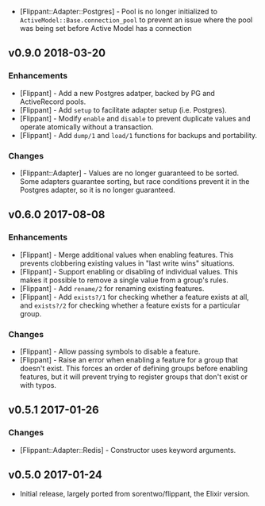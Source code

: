 * [Flippant::Adapter::Postgres] - Pool is no longer initialized to
  `ActiveModel::Base.connection_pool` to prevent an issue where the pool
  was being set before Active Model has a connection

## v0.9.0 2018-03-20

### Enhancements

* [Flippant] - Add a new Postgres adatper, backed by PG and ActiveRecord pools.
* [Flippant] - Add `setup` to facilitate adapter setup (i.e. Postgres).
* [Flippant] - Modify `enable` and `disable` to prevent duplicate values and
  operate atomically without a transaction.
* [Flippant] - Add `dump/1` and `load/1` functions for backups and portability.

### Changes

* [Flippant::Adapter] - Values are no longer guaranteed to be sorted. Some
  adapters guarantee sorting, but race conditions prevent it in the Postgres
  adapter, so it is no longer guaranteed.

## v0.6.0 2017-08-08

### Enhancements

* [Flippant] - Merge additional values when enabling features. This prevents
  clobbering existing values in "last write wins" situations.
* [Flippant] - Support enabling or disabling of individual values. This makes it
  possible to remove a single value from a group's rules.
* [Flippant] - Add `rename/2` for renaming existing features.
* [Flippant] - Add `exists?/1` for checking whether a feature exists at all,
  and `exists?/2` for checking whether a feature exists for a particular group.

### Changes

* [Flippant] - Allow passing symbols to disable a feature.
* [Flippant] - Raise an error when enabling a feature for a group that doesn't
  exist. This forces an order of defining groups before enabling features, but
  it will prevent trying to register groups that don't exist or with typos.

## v0.5.1 2017-01-26

### Changes

* [Flippant::Adapter::Redis] - Constructor uses keyword arguments.

## v0.5.0 2017-01-24

* Initial release, largely ported from sorentwo/flippant, the Elixir version.
